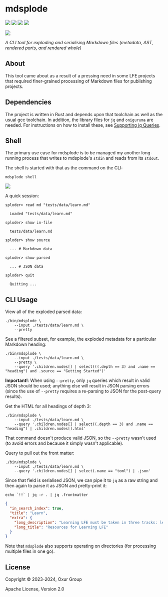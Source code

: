 # mdsplode

[![][build-badge]][build]
[![][crate-badge]][crate]
[![][tag-badge]][tag]
[![][docs-badge]][docs]

[![][logo]][logo-large]

*A CLI tool for exploding and serialising Markdown files (metadata, AST, rendered parts, and rendered whole)*

## About

This tool came about as a result of a pressing need in some LFE projects that required finer-grained processing of Markdown files for publishing projects.

## Dependencies

The project is written in Rust and depends upon that toolchain as well as the usual gcc toolchain. In addition, the library files for `jq` and `oniguruma` are needed. For instructions on how to install these, see [Supporting jq Queries](./docs/jq-support.md).

## Shell

The primary use case for mdsplode is to be managed my another long-running process that writes to mdsplode's `stdin` and reads from its `stdout`.

The shell is started with that as the command on the CLI:

```shell
mdsplode shell
```

[![][shell-screenshot-large]][shell-screenshot-large]

A quick session:

```shell
sploder> read md "tests/data/learn.md"

  Loaded "tests/data/learn.md"

sploder> show in-file

  tests/data/learn.md

sploder> show source

  ... # Markdown data

sploder> show parsed

  ... # JSON data

sploder> quit

  Quitting ...

```

## CLI Usage

View all of the exploded parsed data:

```shell
./bin/mdsplode \
    --input ./tests/data/learn.md \
    --pretty
```

See a filtered subset, for example, the exploded metadata for a particular Markdown heading:

```shell
./bin/mdsplode \
    --input ./tests/data/learn.md \
    --pretty \
    --query '.children.nodes[] | select(((.depth == 3) and .name == "heading") and .source == "Getting Started")'
```

**Important!**: When using `--pretty`, only `jq` queries which result in valid JSON should be used; anything else will result in JSON parsing errors (since the use of `--pretty` requires a re-parsing to JSON for the post-query results).

Get the HTML for all headings of depth 3:

```shell
./bin/mdsplode \
    --input ./tests/data/learn.md \
    --query '.children.nodes[] | select((.depth == 3) and .name == "heading") | .children.nodes[].html'
```

That command doesn't produce valid JSON, so the `--pretty` wasn't used (to avoid errors and because it simply wasn't applicable).

Query to pull out the front matter:

```shell:
./bin/mdsplode \
    --input ./tests/data/learn.md \
    --query '.children.nodes[] | select(.name == "toml") | .json'
```

Since that field is serialised JSON, we can pipe it to `jq` as a raw string and then again to parse it as JSON and pretty-print it:

```shell
echo `!!` | jq -r . | jq .frontmatter
```

```json
{
  "in_search_index": true,
  "title": "Learn",
  "extra": {
    "long_description": "Learning LFE must be taken in three tracks: learning the syntax particular to a Lisp on the Erlang VM, with all its support for pattern matching, Erlang-style arities, etc.; learning the ins-and-outs of BEAM languages and OTP; and finally, more deeply exploring the Lisp heritage of LFE. This multi-pronged approach is the path to success.",
    "long_title": "Resources for Learning LFE"
  }
}
```

Note that `mdsplode` also supports operating on directories (for processing multiple files in one go).

## License

Copyright © 2023-2024, Oxur Group

Apache License, Version 2.0

[//]: ---Named-Links---

[logo]: https://raw.githubusercontent.com/oxur/mdsplode/main/resources/images/logo-small.jpg
[logo-large]: https://raw.githubusercontent.com/oxur/mdsplode/main/resources/images/logo.jpg
[build]: https://github.com/oxur/mdsplode/actions/workflows/cicd.yml
[build-badge]: https://github.com/oxur/mdsplode/actions/workflows/cicd.yml/badge.svg
[crate]: https://crates.io/crates/mdsplode
[crate-badge]: https://img.shields.io/crates/v/mdsplode.svg
[docs]: https://docs.rs/mdsplode/
[docs-badge]: https://img.shields.io/badge/rust-documentation-blue.svg
[tag-badge]: https://img.shields.io/github/tag/oxur/mdsplode.svg
[tag]: https://github.com/oxur/mdsplode/tags
[shell-screenshot-large]: https://raw.githubusercontent.com/oxur/mdsplode/release/0.3.x/resources/images/shell-screenshot.png
